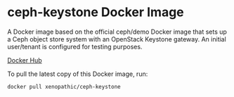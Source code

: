 ceph-keystone Docker Image
==========================

A Docker image based on the official ceph/demo Docker image that sets up a
Ceph object store system with an OpenStack Keystone gateway. An initial
user/tenant is configured for testing purposes.

[Docker Hub](https://hub.docker.com/r/xenopathic/ceph-keystone/)

To pull the latest copy of this Docker image, run:

    docker pull xenopathic/ceph-keystone
